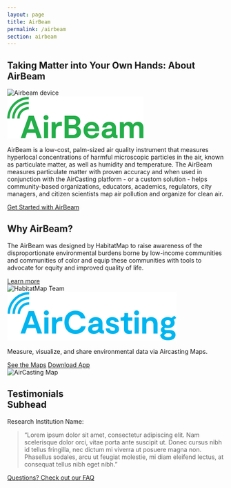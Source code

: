 ```yaml
---
layout: page
title: AirBeam
permalink: /airbeam
section: airbeam
---
```

<section>
  <div class="panel panel--leading-text">
    <h1 class="heading heading--large u--gray-text">
      Taking Matter into Your Own Hands:
      <span class="u--accent-hm u--block">About AirBeam</span>
    </h1>
  </div>

  <div class="panel">
    <div class="split--50 split--padding-right">
      <img class="img img--alternate-medium" src="assets/img/about-airbeam-01.jpg" alt="Airbeam device" />
    </div>
    <div class="split--50 split--padding-left">
      <img class="logo logo--body" alt="Airbeam" src="assets/img/svg/AirBeam-Logo-Body.svg" />
      <p class="p--body">
        AirBeam is a low-cost, palm-sized air quality instrument that measures hyperlocal concentrations of harmful microscopic particles in the air, known as particulate matter, as well as humidity and temperature. The AirBeam measures particulate matter with proven accuracy and when used in conjunction with the AirCasting platform - or a custom solution - helps community-based organizations, educators, academics, regulators, city managers, and citizen scientists map air pollution and organize for&nbsp;clean&nbsp;air.
      </p>
      <a href="#" class="badge-link badge-link--hm">
        <span class="u--vertically-centered">Get Started with AirBeam</span>
      </a>
    </div>
  </div>

  <div class="panel">
    <div class="split--50 split--padding-right split--order-secondary">
      <h2 class="heading heading--medium">Why AirBeam?</h2>
      <p class="p--body">
        The AirBeam was designed by HabitatMap to raise awareness of the disproportionate environmental burdens borne by low-income communities and communities of color and equip these communities with tools to advocate for equity and improved quality of life.
      </p>
      <a href="#" class="button">Learn more</a>
    </div>
    <div class="split--50 split--padding-left u--align-right">
      <img class="img img--alternate-medium" src="assets/img/about-airbeam-02.jpg" alt="HabitatMap Team" />
    </div>
  </div>
</section>

<section class="u--bg-teal-light">
  <div class="panel panel--align-center ac-intro">
    <div class="split--60">
      <img class="logo logo--body" alt="AirCasting" src="assets/img/svg/AirCasting-Logo-Body.svg" />
      <p class="p--large u--gray-text">
        Measure, visualize, and share environmental data via Aircasting Maps.
      </p>
    </div>
    <div class="split--40 u--align-right">
      <a href="#" class="button button--ac-on-teal ac-intro__button">See the Maps</a>
      <a href="#" class="button button--ac-on-teal ac-intro__button">Download App</a>
    </div>
  </div>
  <div class="panel">
    <img src="assets/img/habitatmap-aircasting-map-placeholder.png" alt="AirCasting Map" />
  </div>
</section>

<section class="panel panel--testimonial u--bg-teal">
  <div class="split--40">
    <h2 class="heading heading--medium">
      Testimonials
      <br />
      Subhead
    </h2>
  </div>
  <div class="split--60 quote">
    <p class="heading u--capitalized quote__heading">Research Institution Name:</p>
    <blockquote class="quote__body">
      “Lorem ipsum dolor sit amet, consectetur adipiscing elit. Nam scelerisque dolor orci, vitae porta ante suscipit ut. Donec cursus nibh id tellus fringilla, nec dictum mi viverra ut posuere magna non. Phasellus sodales, arcu ut feugiat molestie, mi diam eleifend lectus, at consequat tellus nibh eget nibh.”
    </blockquote>
  </div>
  <a href="#" class="badge-link badge-link--light-hm">
    <span class="u--vertically-centered">Questions? Check out our FAQ</span>
  </a>
</section>
